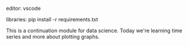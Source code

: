 editor: vscode

libraries: pip install -r requirements.txt

This is a continuation module for data science. Today we're learning time series and more about plotting graphs.
